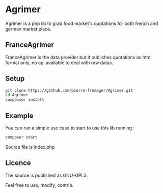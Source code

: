 # Agrimer

Agrimer is a php lib to grab food market's quotations for both french and german market place.

## FranceAgrimer

FranceAgrimer is the data provider but it publishes quotations as html format only, no api available to deal with raw datas.

## Setup

```bash
git clone https://github.com/pierre-fromager/Agrimer.git
cd Agrimer
compoiser install
```

## Example

You can run a simple use case to start to use this lib running :

```bash
composer start
```

Source file is index.php

## Licence

The source is published as GNU-GPL3.

Feel free to use, modify, contrib.

